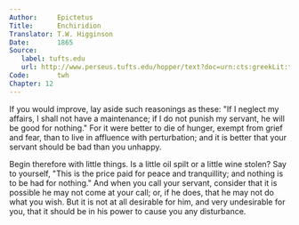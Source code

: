 ```yaml
---
Author:     Epictetus  
Title:      Enchiridion  
Translator: T.W. Higginson  
Date:       1865  
Source:
   label: tufts.edu
   url: http://www.perseus.tufts.edu/hopper/text?doc=urn:cts:greekLit:tlg0557.tlg002.perseus-eng2:1
Code:       twh  
Chapter: 12
---
```


If you would improve, lay aside such reasonings as these: "If I neglect my
affairs, I shall not have a maintenance; if I do not punish my servant, he will
be good for nothing." For it were better to die of hunger, exempt from grief
and fear, than to live in affluence with perturbation; and it is better that
your servant should be bad than you unhappy.

Begin therefore with little things. Is a little oil spilt or a little wine
stolen? Say to yourself, "This is the price paid for peace and tranquillity;
and nothing is to be had for nothing." And when you call your servant, consider
that it is possible he may not come at your call; or, if he does, that he may
not do what you wish. But it is not at all desirable for him, and very
undesirable for you, that it should be in his power to cause you any
disturbance.


